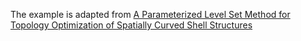 The example is adapted from [A Parameterized Level Set Method for Topology Optimization of Spatially Curved Shell Structures](https://doi.org/10.1016/j.tws.2025.113680)

